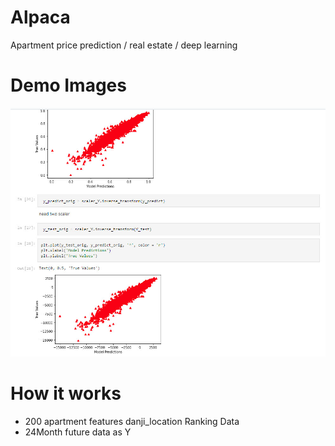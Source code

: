 # Alpaca
Apartment price prediction / real estate / deep learning 

# Demo Images
![alt text](https://github.com/msnkimi2013/Alpaca/blob/main/Images/1.jpg?raw=true)

# How it works
- 200 apartment features danji_location Ranking Data
- 24Month future data as Y
